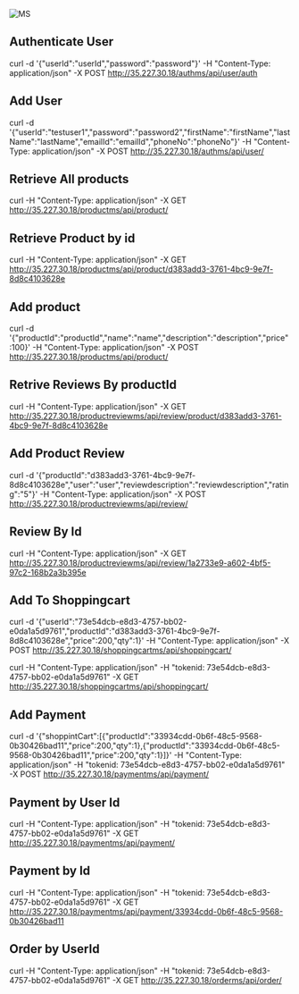 
![MS](https://user-images.githubusercontent.com/23295769/63221522-c0d6f680-c1b7-11e9-830a-683092bff760.jpg)


## Authenticate User

curl -d '{"userId":"userId","password":"password"}' -H "Content-Type: application/json" -X POST http://35.227.30.18/authms/api/user/auth 

## Add User
curl -d '{"userId":"testuser1","password":"password2","firstName":"firstName","lastName":"lastName","emailId":"emailId","phoneNo":"phoneNo"}' -H "Content-Type: application/json" -X POST http://35.227.30.18/authms/api/user/


## Retrieve All products
curl -H "Content-Type: application/json" -X GET http://35.227.30.18/productms/api/product/

## Retrieve Product by id
curl -H "Content-Type: application/json" -X GET http://35.227.30.18/productms/api/product/d383add3-3761-4bc9-9e7f-8d8c4103628e

## Add product
curl -d '{"productId":"productId","name":"name","description":"description","price":100}' -H "Content-Type: application/json" -X POST http://35.227.30.18/productms/api/product/


## Retrive Reviews By productId
curl -H "Content-Type: application/json" -X GET http://35.227.30.18/productreviewms/api/review/product/d383add3-3761-4bc9-9e7f-8d8c4103628e

## Add Product Review
curl -d '{"productId":"d383add3-3761-4bc9-9e7f-8d8c4103628e","user":"user","reviewdescription":"reviewdescription","rating":"5"}' -H "Content-Type: application/json" -X POST http://35.227.30.18/productreviewms/api/review/

## Review By Id
curl -H "Content-Type: application/json" -X GET http://35.227.30.18/productreviewms/api/review/1a2733e9-a602-4bf5-97c2-168b2a3b395e


## Add To Shoppingcart

curl -d '{"userId":"73e54dcb-e8d3-4757-bb02-e0da1a5d9761","productId":"d383add3-3761-4bc9-9e7f-8d8c4103628e","price":200,"qty":1}' -H "Content-Type: application/json" -X POST http://35.227.30.18/shoppingcartms/api/shoppingcart/

curl -H "Content-Type: application/json" -H "tokenid: 73e54dcb-e8d3-4757-bb02-e0da1a5d9761"  -X GET http://35.227.30.18/shoppingcartms/api/shoppingcart/

## Add Payment

curl -d '{"shoppintCart":[{"productId":"33934cdd-0b6f-48c5-9568-0b30426bad11","price":200,"qty":1},{"productId":"33934cdd-0b6f-48c5-9568-0b30426bad11","price":200,"qty":1}]}' -H "Content-Type: application/json" -H "tokenid: 73e54dcb-e8d3-4757-bb02-e0da1a5d9761" -X POST http://35.227.30.18/paymentms/api/payment/

## Payment by User Id
curl -H "Content-Type: application/json" -H "tokenid: 73e54dcb-e8d3-4757-bb02-e0da1a5d9761"  -X GET  http://35.227.30.18/paymentms/api/payment/

## Payment by Id
curl -H "Content-Type: application/json" -H "tokenid: 73e54dcb-e8d3-4757-bb02-e0da1a5d9761"  -X GET  http://35.227.30.18/paymentms/api/payment/33934cdd-0b6f-48c5-9568-0b30426bad11

## Order by UserId
curl -H "Content-Type: application/json" -H "tokenid: 73e54dcb-e8d3-4757-bb02-e0da1a5d9761"  -X GET http://35.227.30.18/orderms/api/order/
